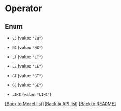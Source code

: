 # Operator

## Enum


* `EQ` (value: `"EQ"`)

* `NE` (value: `"NE"`)

* `LT` (value: `"LT"`)

* `LE` (value: `"LE"`)

* `GT` (value: `"GT"`)

* `GE` (value: `"GE"`)

* `LIKE` (value: `"LIKE"`)


[[Back to Model list]](../README.md#documentation-for-models) [[Back to API list]](../README.md#documentation-for-api-endpoints) [[Back to README]](../README.md)


